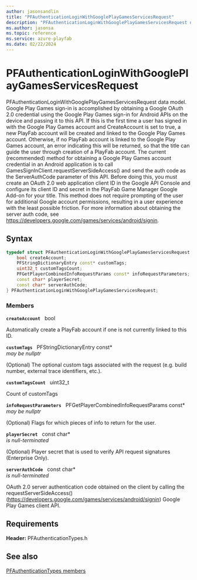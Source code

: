```yaml
---
author: jasonsandlin
title: "PFAuthenticationLoginWithGooglePlayGamesServicesRequest"
description: "PFAuthenticationLoginWithGooglePlayGamesServicesRequest data model. Google Play Games sign-in is accomplished by obtaining a Google OAuth 2.0 credential using the Google Play Games sign-in for Android APIs on the device and passing it to this API. If this is the first time a user has signed in with the Google Play Games account and CreateAccount is set to true, a new PlayFab account will be created and linked to the Google Play Games account. Otherwise, if no PlayFab account is linked to the Google Play Games account, an error indicating this will be returned, so that the title can guide the user through creation of a PlayFab account. The current (recommended) method for obtaining a Google Play Games account credential in an Android application is to call GamesSignInClient.requestServerSideAccess() and send the auth code as the ServerAuthCode parameter of this API. Before doing this, you must create an OAuth 2.0 web application client ID in the Google API Console and configure its client ID and secret in the PlayFab Game Manager Google Add-on for your title. This method does not require prompting of the user for additional Google account permissions, resulting in a user experience with the least possible friction. For more information about obtaining the server auth code, see https://developers.google.com/games/services/android/signin."
ms.author: jasonsa
ms.topic: reference
ms.service: azure-playfab
ms.date: 02/22/2024
---
```


# PFAuthenticationLoginWithGooglePlayGamesServicesRequest  

PFAuthenticationLoginWithGooglePlayGamesServicesRequest data model. Google Play Games sign-in is accomplished by obtaining a Google OAuth 2.0 credential using the Google Play Games sign-in for Android APIs on the device and passing it to this API. If this is the first time a user has signed in with the Google Play Games account and CreateAccount is set to true, a new PlayFab account will be created and linked to the Google Play Games account. Otherwise, if no PlayFab account is linked to the Google Play Games account, an error indicating this will be returned, so that the title can guide the user through creation of a PlayFab account. The current (recommended) method for obtaining a Google Play Games account credential in an Android application is to call GamesSignInClient.requestServerSideAccess() and send the auth code as the ServerAuthCode parameter of this API. Before doing this, you must create an OAuth 2.0 web application client ID in the Google API Console and configure its client ID and secret in the PlayFab Game Manager Google Add-on for your title. This method does not require prompting of the user for additional Google account permissions, resulting in a user experience with the least possible friction. For more information about obtaining the server auth code, see https://developers.google.com/games/services/android/signin.  

## Syntax  
  
```cpp
typedef struct PFAuthenticationLoginWithGooglePlayGamesServicesRequest {  
    bool createAccount;  
    PFStringDictionaryEntry const* customTags;  
    uint32_t customTagsCount;  
    PFGetPlayerCombinedInfoRequestParams const* infoRequestParameters;  
    const char* playerSecret;  
    const char* serverAuthCode;  
} PFAuthenticationLoginWithGooglePlayGamesServicesRequest;  
```
  
### Members  
  
**`createAccount`** &nbsp; bool  
  
Automatically create a PlayFab account if one is not currently linked to this ID.
  
**`customTags`** &nbsp; PFStringDictionaryEntry const*  
*may be nullptr*  
  
(Optional) The optional custom tags associated with the request (e.g. build number, external trace identifiers, etc.).
  
**`customTagsCount`** &nbsp; uint32_t  
  
Count of customTags
  
**`infoRequestParameters`** &nbsp; PFGetPlayerCombinedInfoRequestParams const*  
*may be nullptr*  
  
(Optional) Flags for which pieces of info to return for the user.
  
**`playerSecret`** &nbsp; const char*  
*is null-terminated*  
  
(Optional) Player secret that is used to verify API request signatures (Enterprise Only).
  
**`serverAuthCode`** &nbsp; const char*  
*is null-terminated*  
  
OAuth 2.0 server authentication code obtained on the client by calling the requestServerSideAccess() (https://developers.google.com/games/services/android/signin) Google Play Games client API.
  
  
## Requirements  
  
**Header:** PFAuthenticationTypes.h
  
## See also  
[PFAuthenticationTypes members](../pfauthenticationtypes_members.md)  

  
  
